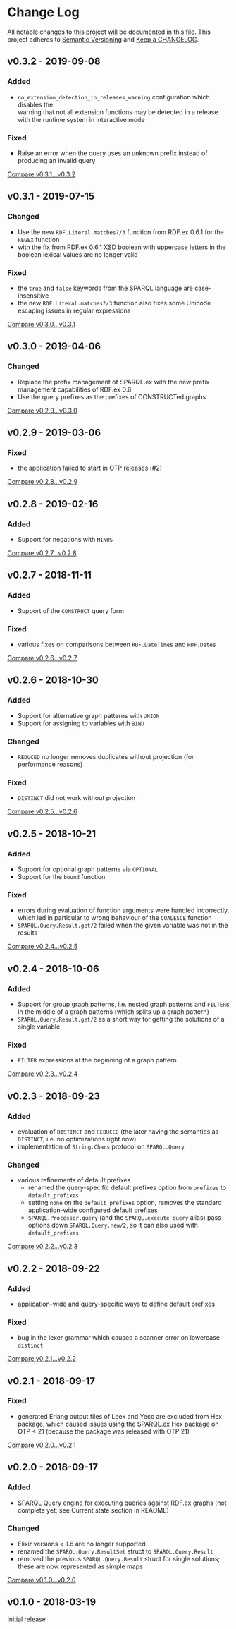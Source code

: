 # Change Log

All notable changes to this project will be documented in this file.
This project adheres to [Semantic Versioning](http://semver.org/) and
[Keep a CHANGELOG](http://keepachangelog.com).


## v0.3.2 - 2019-09-08

### Added

- `no_extension_detection_in_releases_warning` configuration which disables the  
  warning that not all extension functions may be detected in a release with the
  runtime system in interactive mode

### Fixed

- Raise an error when the query uses an unknown prefix instead of producing an 
  invalid query


[Compare v0.3.1...v0.3.2](https://github.com/marcelotto/sparql-ex/compare/v0.3.1...v0.3.2)



## v0.3.1 - 2019-07-15

### Changed

- Use the new `RDF.Literal.matches?/3` function from RDF.ex 0.6.1 for the `REGEX` function
- with the fix from RDF.ex 0.6.1 XSD boolean with uppercase letters in the boolean
  lexical values are no longer valid

### Fixed

- the `true` and `false` keywords from the SPARQL language are case-insensitive
- the new `RDF.Literal.matches?/3` function also fixes some Unicode escaping
  issues in regular expressions


[Compare v0.3.0...v0.3.1](https://github.com/marcelotto/sparql-ex/compare/v0.3.0...v0.3.1)



## v0.3.0 - 2019-04-06

### Changed

- Replace the prefix management of SPARQL.ex with the new prefix management 
  capabilities of RDF.ex 0.6
- Use the query prefixes as the prefixes of CONSTRUCTed graphs


[Compare v0.2.9...v0.3.0](https://github.com/marcelotto/sparql-ex/compare/v0.2.9...v0.3.0)



## v0.2.9 - 2019-03-06

### Fixed

- the application failed to start in OTP releases (#2)


[Compare v0.2.8...v0.2.9](https://github.com/marcelotto/sparql-ex/compare/v0.2.8...v0.2.9)



## v0.2.8 - 2019-02-16

### Added

- Support for negations with `MINUS`


[Compare v0.2.7...v0.2.8](https://github.com/marcelotto/sparql-ex/compare/v0.2.7...v0.2.8)



## v0.2.7 - 2018-11-11

### Added

- Support of the `CONSTRUCT` query form

### Fixed

- various fixes on comparisons between `RDF.DateTime`s and `RDF.Date`s  


[Compare v0.2.6...v0.2.7](https://github.com/marcelotto/sparql-ex/compare/v0.2.6...v0.2.7)



## v0.2.6 - 2018-10-30

### Added

- Support for alternative graph patterns with `UNION`
- Support for assigning to variables with `BIND`


### Changed

- `REDUCED` no longer removes duplicates without projection (for performance reasons)


### Fixed

- `DISTINCT` did not work without projection


[Compare v0.2.5...v0.2.6](https://github.com/marcelotto/sparql-ex/compare/v0.2.5...v0.2.6)



## v0.2.5 - 2018-10-21

### Added

- Support for optional graph patterns via `OPTIONAL`
- Support for the `bound` function

### Fixed

- errors during evaluation of function arguments were handled incorrectly, 
  which led in particular to wrong behaviour of the `COALESCE` function
- `SPARQL.Query.Result.get/2` failed when the given variable was not in the results


[Compare v0.2.4...v0.2.5](https://github.com/marcelotto/sparql-ex/compare/v0.2.4...v0.2.5)



## v0.2.4 - 2018-10-06

### Added

- Support for group graph patterns, i.e. nested graph patterns and `FILTER`s in
  the middle of a graph patterns (which splits up a graph pattern)
- `SPARQL.Query.Result.get/2` as a short way for getting the solutions of a 
  single variable

### Fixed

- `FILTER` expressions at the beginning of a graph pattern


[Compare v0.2.3...v0.2.4](https://github.com/marcelotto/sparql-ex/compare/v0.2.3...v0.2.4)



## v0.2.3 - 2018-09-23

### Added

- evaluation of `DISTINCT` and `REDUCED` (the later having the semantics as 
  `DISTINCT`, i.e. no optimizations right now)
- implementation of `String.Chars` protocol on `SPARQL.Query`

### Changed

- various refinements of default prefixes
	- renamed the query-specific default prefixes option from `prefixes` to `default_prefixes`
	- setting `none` on the `default_prefixes` option, removes the standard application-wide
	  configured default prefixes
	- `SPARQL.Processor.query` (and the `SPARQL.execute_query` alias) pass options
	  down `SPARQL.Query.new/2`, so it can also used with `default_prefixes`

[Compare v0.2.2...v0.2.3](https://github.com/marcelotto/sparql-ex/compare/v0.2.2...v0.2.3)



## v0.2.2 - 2018-09-22

### Added

- application-wide and query-specific ways to define default prefixes 

### Fixed

- bug in the lexer grammar which caused a scanner error on lowercase `distinct`

[Compare v0.2.1...v0.2.2](https://github.com/marcelotto/sparql-ex/compare/v0.2.1...v0.2.2)



## v0.2.1 - 2018-09-17

### Fixed

- generated Erlang output files of Leex and Yecc are excluded from Hex package, 
  which caused issues using the SPARQL.ex Hex package on OTP < 21
  (because the package was released with OTP 21)

[Compare v0.2.0...v0.2.1](https://github.com/marcelotto/sparql-ex/compare/v0.2.0...v0.2.1)



## v0.2.0 - 2018-09-17

### Added

- SPARQL Query engine for executing queries against RDF.ex graphs 
  (not complete yet; see Current state section in README)

### Changed

- Elixir versions < 1.6 are no longer supported
- renamed the `SPARQL.Query.ResultSet` struct to `SPARQL.Query.Result`
- removed the previous `SPARQL.Query.Result` struct for single solutions; these 
  are now represented as simple maps


[Compare v0.1.0...v0.2.0](https://github.com/marcelotto/sparql-ex/compare/v0.1.0...v0.2.0)



## v0.1.0 - 2018-03-19

Initial release

